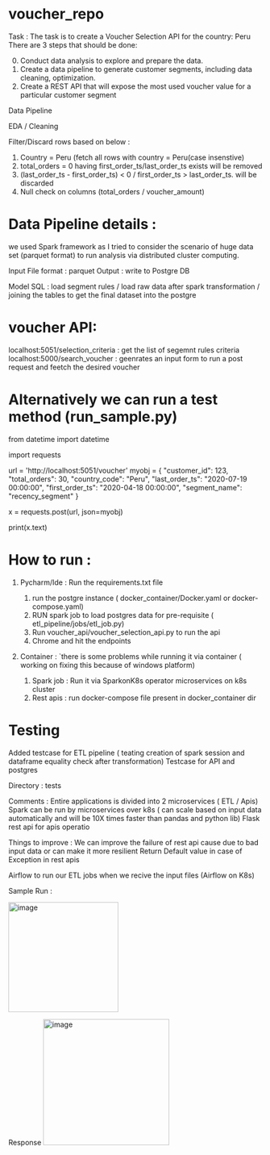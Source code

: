 # voucher_repo

Task : 
The task is to create a Voucher Selection API for the country: Peru
There are 3 steps that should be done:

0. Conduct data analysis to explore and prepare the data.
1. Create a data pipeline to generate customer segments, including data cleaning, optimization.
2. Create a REST API that will expose the most used voucher value for a particular customer segment

Data Pipeline

EDA / Cleaning

Filter/Discard rows based on below :
1. Country = Peru (fetch all rows with country = Peru(case insenstive)
2. total_orders = 0 having first_order_ts/last_order_ts exists will be removed 
3. (last_order_ts - first_order_ts) < 0 / first_order_ts > last_order_ts.    will be discarded
4. Null check on  columns (total_orders / voucher_amount)

# Data Pipeline details :
we used Spark framework as I tried to consider the scenario of huge data set (parquet format) to run analysis via distributed cluster computing.

Input File format : parquet
Output : write to Postgre DB

Model SQL : load segment rules / load raw data after spark transformation / joining the tables to get the final dataset into the postgre

# voucher API:
localhost:5051/selection_criteria : get the list of segemnt rules criteria
localhost:5000/search_voucher : geenrates an input form to run a post request and feetch the desired voucher

# Alternatively we can run a test method (run_sample.py)

from datetime import datetime

import requests

url = 'http://localhost:5051/voucher'
myobj = {
    "customer_id": 123,
    "total_orders": 30,
    "country_code": "Peru",
    "last_order_ts": "2020-07-19 00:00:00",
    "first_order_ts": "2020-04-18 00:00:00",
    "segment_name": "recency_segment"
}

x = requests.post(url, json=myobj)

print(x.text)



# How to run :
1. Pycharm/Ide : Run the requirements.txt file 
    1. run the postgre instance ( docker_container/Docker.yaml or docker-compose.yaml)
    2. RUN spark job to load postgres data for pre-requisite ( etl_pipeline/jobs/etl_job.py)
    3. Run voucher_api/voucher_selection_api.py to run the api
    4. Chrome and hit the endpoints


2. Container : `there is some problems while running it via container ( working on fixing this because of windows platform)
    1. Spark job : Run it via SparkonK8s operator microservices on k8s cluster
    2. Rest apis : run docker-compose file present in docker_container dir
 



# Testing

Added testcase for ETL pipeline ( teating creation of spark session and dataframe equality check after transformation)
Testcase for API and postgres

Directory : tests


Comments :
Entire applications is divided into 2 microservices ( ETL / Apis)
Spark can be run by  microservices over k8s ( can scale based on input data automatically and will be 10X times faster than pandas and python lib)
Flask rest api for apis operatio

Things to improve :
We can improve the failure of rest api cause due to bad input data or can make it more resilient
Return Default value in case of Exception in rest apis

Airflow to run our ETL jobs when we recive the input files (Airflow on K8s)

Sample Run :



<img width="218" alt="image" src="https://user-images.githubusercontent.com/79247013/163950391-1fd66f96-295c-4f36-8f84-83ab2037ec7e.png">

Response
<img width="250" alt="image" src="https://user-images.githubusercontent.com/79247013/163950558-6b6619c7-9f99-47be-89bf-906e9c976fb2.png">

















